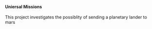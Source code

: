 #### Uniersal Missions

This project investigates the possiblity of sending a planetary lander to mars
